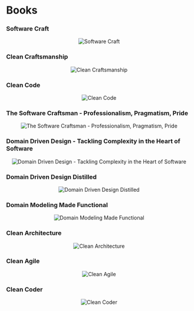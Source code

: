 # Books

### Software Craft

<p align="center">
  <img src="./assets/SoftwareCraftDunod.jpg" alt="Software Craft"/>
</p>

### Clean Craftsmanship

<p align="center">
  <img src="./assets/CleanCraftsmanship.jpg" alt="Clean Craftsmanship"/>
</p>

### Clean Code

<p align="center">
  <img src="./assets/CleanCode.jpg" alt="Clean Code"/>
</p>

### The Software Craftsman - Professionalism, Pragmatism, Pride

<p align="center">
  <img src="./assets/SoftwareCraftsman.jpg" alt="The Software Craftsman - Professionalism, Pragmatism, Pride"/>
</p>

### Domain Driven Design - Tackling Complexity in the Heart of Software

<p align="center">
  <img src="./assets/ddd.jpg" alt="Domain Driven Design - Tackling Complexity in the Heart of Software"/>
</p>

### Domain Driven Design Distilled

<p align="center">
  <img src="./assets/ddddistilled.jpg" alt="Domain Driven Design Distilled"/>
</p>

### Domain Modeling Made Functional

<p align="center">
  <img src="./assets/DomainModelingMadeFunctional.jpg" alt="Domain Modeling Made Functional"/>
</p>

### Clean Architecture

<p align="center">
  <img src="./assets/CleanArchitecture.jpg" alt="Clean Architecture"/>
</p>

### Clean Agile

<p align="center">
  <img src="./assets/CleanAgile.jpg" alt="Clean Agile"/>
</p>

### Clean Coder

<p align="center">
  <img src="./assets/CleanCoder.jpg" alt="Clean Coder"/>
</p>